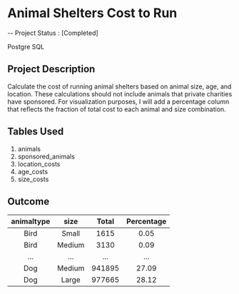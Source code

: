 # Animal Shelters Cost to Run

-- Project Status : [Completed]

Postgre SQL

## Project Description
Calculate the cost of running animal shelters based on animal size, age, and location. These calculations should not include animals that private charities have sponsored.
For visualization purposes, I will add a percentage column that reflects the fraction of total cost to each animal and size combination.

## Tables Used
1. animals
2. sponsored_animals
3. location_costs
4. age_costs
5. size_costs

## Outcome
| animaltype        | size           | Total  | Percentage|
| :---------------: |:--------------:|:------:| :--------:|
| Bird              | Small          | 1615   | 0.05      |
| Bird              | Medium         | 3130   | 0.09      |
| ...               | ...            | ...    | ...       |
| Dog               | Medium         | 941895 | 27.09     |
| Dog               | Large          | 977665 | 28.12     |
